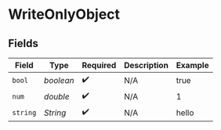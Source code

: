 # WriteOnlyObject


## Fields

| Field              | Type               | Required           | Description        | Example            |
| ------------------ | ------------------ | ------------------ | ------------------ | ------------------ |
| `bool`             | *boolean*          | :heavy_check_mark: | N/A                | true               |
| `num`              | *double*           | :heavy_check_mark: | N/A                | 1                  |
| `string`           | *String*           | :heavy_check_mark: | N/A                | hello              |